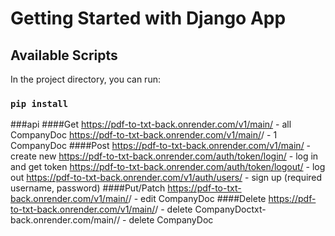 # Getting Started with Django App

## Available Scripts

In the project directory, you can run:

### `pip install`

###api
####Get
https://pdf-to-txt-back.onrender.com/v1/main/ - all CompanyDoc
https://pdf-to-txt-back.onrender.com/v1/main/<id>/ - 1 CompanyDoc
####Post 
https://pdf-to-txt-back.onrender.com/v1/main/  - create new
https://pdf-to-txt-back.onrender.com/auth/token/login/ - log in and get token
https://pdf-to-txt-back.onrender.com/auth/token/logout/ - log out
https://pdf-to-txt-back.onrender.com/v1/auth/users/ - sign up (required username, password)
####Put/Patch
https://pdf-to-txt-back.onrender.com/v1/main/<id>/  - edit CompanyDoc
####Delete
https://pdf-to-txt-back.onrender.com/v1/main/<id>/ - delete CompanyDoctxt-back.onrender.com/main/<id>/ - delete CompanyDoc
